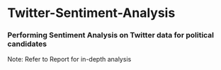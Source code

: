 # Twitter-Sentiment-Analysis
### Performing Sentiment Analysis on Twitter data for political candidates

Note: Refer to Report for in-depth analysis
